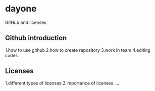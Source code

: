 # dayone
GitHub and licenses
## Github introduction
1.how to use github
2.how to create repository
3.work in team
4.editing codes
## Licenses
1.different types of licenses
2.importance of licenses
....
